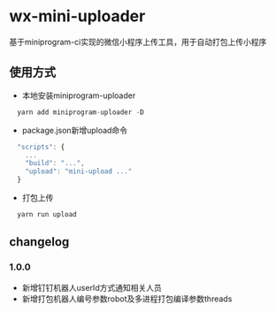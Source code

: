 # wx-mini-uploader

基于miniprogram-ci实现的微信小程序上传工具，用于自动打包上传小程序

## 使用方式

- 本地安装miniprogram-uploader

```javascript
  yarn add miniprogram-uploader -D
```

- package.json新增upload命令

```javascript
  "scripts": {
    ...
    "build": "...",
    "upload": "mini-upload ..."
  }
```

- 打包上传

```javascript
  yarn run upload
```

## changelog

### 1.0.0

- 新增钉钉机器人userId方式通知相关人员
- 新增打包机器人编号参数robot及多进程打包编译参数threads

